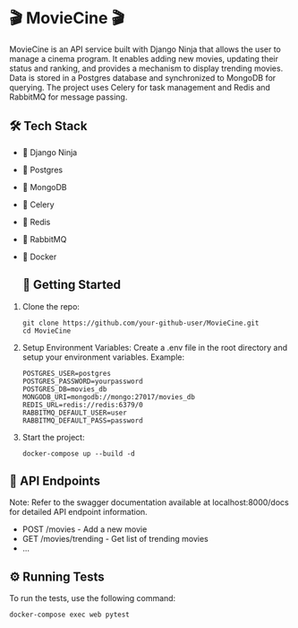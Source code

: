# 🎬 MovieCine 🎬
MovieCine is an API service built with Django Ninja that allows the user to manage a cinema program. It enables adding new movies, updating their status and ranking, and provides a mechanism to display trending movies. Data is stored in a Postgres database and synchronized to MongoDB for querying. The project uses Celery for task management and Redis and RabbitMQ for message passing.

## 🛠 Tech Stack
* 🐍 Django Ninja
* 🐘 Postgres
* 🍃 MongoDB
* 🥬 Celery
* 📕 Redis
* 🐇 RabbitMQ
* 🐳 Docker

  ## 🚀 Getting Started
  
1. Clone the repo:
   ```
   git clone https://github.com/your-github-user/MovieCine.git
   cd MovieCine
   ```
2. Setup Environment Variables:
   Create a .env file in the root directory and setup your environment variables. Example:
   ```
   POSTGRES_USER=postgres
   POSTGRES_PASSWORD=yourpassword
   POSTGRES_DB=movies_db
   MONGODB_URI=mongodb://mongo:27017/movies_db
   REDIS_URL=redis://redis:6379/0
   RABBITMQ_DEFAULT_USER=user
   RABBITMQ_DEFAULT_PASS=password
   ```
3. Start the project:
   ```
   docker-compose up --build -d
   ```
## 📘 API Endpoints
Note: Refer to the swagger documentation available at localhost:8000/docs for detailed API endpoint information.

* POST /movies - Add a new movie
* GET /movies/trending - Get list of trending movies
* ...

## ⚙️ Running Tests
To run the tests, use the following command:
```
docker-compose exec web pytest
```
  

